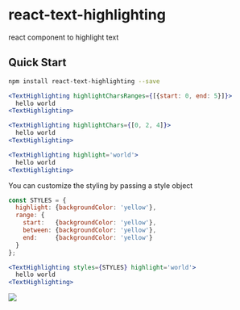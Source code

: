 # react-text-highlighting

react component to highlight text

## Quick Start

```bash
npm install react-text-highlighting --save
```

```jsx
<TextHighlighting highlightCharsRanges={[{start: 0, end: 5}]}>
  hello world
<TextHighlighting>

<TextHighlighting highlightChars={[0, 2, 4]}>
  hello world
<TextHighlighting>

<TextHighlighting highlight='world'>
  hello world
<TextHighlighting>
```

You can customize the styling by passing a style object

```jsx
const STYLES = {
  highlight: {backgroundColor: 'yellow'},
  range: {
    start:   {backgroundColor: 'yellow'},
    between: {backgroundColor: 'yellow'},
    end:     {backgroundColor: 'yellow'}
  }
};

<TextHighlighting styles={STYLES} highlight='world'>
  hello world
<TextHighlighting>
```

![](https://cloud.githubusercontent.com/assets/2709086/12709182/e68a9f46-c85d-11e5-9b42-d1f554119ed0.png)

